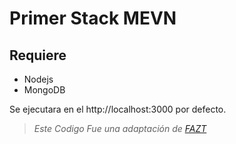 # Primer Stack MEVN

## Requiere
* Nodejs
* MongoDB

Se ejecutara en el http://localhost:3000 por defecto.

>*Este Codigo Fue una adaptación de* *[FAZT][1]*

[1]: https://www.youtube.com/channel/UCX9NJ471o7Wie1DQe94RVIg
